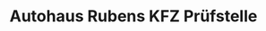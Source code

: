 ---
title: "Autohaus Rubens KFZ Prüfstelle"
url: /berlin/autohaus-rubens-kfz-pruefstelle/
shop: Autowerkstatt
---